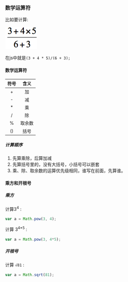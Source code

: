 ### 数学运算符
比如要计算:  

![](/assets/计算这个数学表达式.png)  

在js中就是`(3 + 4 * 5)/(6 + 3);`

#### 数学运算符

| 符号 | 含义 |
| :---: | :---: |
| +  | 加 |
| - | 减 | 
| * | 乘 |
| / | 除 |
| % | 取余数 |
| () | 括号 |

##### 计算顺序
1. 先算乘除，后算加减
2. 先算括号里的，没有大括号，小括号可以嵌套
3. 乘、除、取余数的运算优先级相同，谁写在前面，先算谁。

#### 乘方和开根号
##### 乘方
计算3<sup>4</sup> :  

```js
var a = Math.pow(3, 4);
```  

计算 3<sup>4*5</sup> :  

```js
var a = Math.pow(3, 4*5);
```

##### 开根号
计算 `√81` :   

```js
var a = Math.sqrt(81);
```


